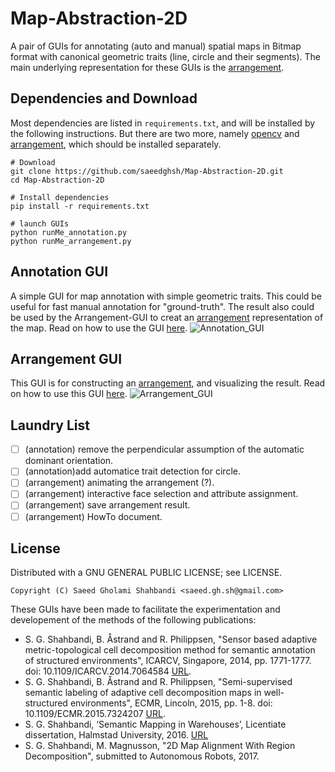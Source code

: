 Map-Abstraction-2D
==================
A pair of GUIs for annotating (auto and manual) spatial maps in Bitmap format with canonical geometric traits (line, circle and their segments).
The main underlying representation for these GUIs is the [arrangement](https://github.com/saeedghsh/arrangement/).


Dependencies and Download
-------------------------
Most dependencies are listed in `requirements.txt`, and will be installed by the following instructions.
But there are two more, namely [opencv](http://docs.opencv.org/trunk/d7/d9f/tutorial_linux_install.html) and [arrangement](https://github.com/saeedghsh/arrangement/), which should be installed separately.
```shell
# Download
git clone https://github.com/saeedghsh/Map-Abstraction-2D.git
cd Map-Abstraction-2D

# Install dependencies
pip install -r requirements.txt

# launch GUIs
python runMe_annotation.py
python runMe_arrangement.py
```

Annotation GUI
--------------
A simple GUI for map annotation with simple geometric traits.
This could be useful for fast manual annotation for "ground-truth".
The result also could be used by the Arrangement-GUI to creat an [arrangement](https://github.com/saeedghsh/arrangement) representation of the map.
Read on how to use the GUI [here](https://github.com/saeedghsh/Map-Abstraction-2D/blob/master/docs/HOWTO_annotation_GUI.md).
![Annotation_GUI](https://github.com/saeedghsh/Map-Abstraction-2D/blob/master/docs/annotation_gui.png)


Arrangement GUI
---------------
This GUI is for constructing an [arrangement](https://github.com/saeedghsh/arrangement), and visualizing the result.
Read on how to use this GUI [here](https://github.com/saeedghsh/Map-Abstraction-2D/blob/master/docs/HOWTO_arrangement_GUI.md).
![Arrangement_GUI](https://github.com/saeedghsh/Map-Abstraction-2D/blob/master/docs/arrangement_gui.png)


Laundry List
------------
- [ ] (annotation) remove the perpendicular assumption of the automatic dominant orientation.
- [ ] (annotation)add automatice trait detection for circle.
- [ ] (arrangement) animating the arrangement (?).
- [ ] (arrangement) interactive face selection and attribute assignment.
- [ ] (arrangement) save arrangement result.
- [ ] (arrangement) HowTo document.
<!-- - [ ] `skimage` seems unnecessary. Actually Not!, it is used for Radon transform, which Opencv doesn't have -->

License
-------
Distributed with a GNU GENERAL PUBLIC LICENSE; see LICENSE.
```
Copyright (C) Saeed Gholami Shahbandi <saeed.gh.sh@gmail.com>
```

These GUIs have been made to facilitate the experimentation and developement of the methods of the following publications:
- S. G. Shahbandi, B. Åstrand and R. Philippsen, "Sensor based adaptive metric-topological cell decomposition method for semantic annotation of structured environments", ICARCV, Singapore, 2014, pp. 1771-1777. doi: 10.1109/ICARCV.2014.7064584 [URL](http://ieeexplore.ieee.org/stamp/stamp.jsp?tp=&arnumber=7064584&isnumber=7064265).
- S. G. Shahbandi, B. Åstrand and R. Philippsen, "Semi-supervised semantic labeling of adaptive cell decomposition maps in well-structured environments", ECMR, Lincoln, 2015, pp. 1-8. doi: 10.1109/ECMR.2015.7324207 [URL](http://ieeexplore.ieee.org/stamp/stamp.jsp?tp=&arnumber=7324207&isnumber=7324045).
- S. G. Shahbandi, ‘Semantic Mapping in Warehouses’, Licentiate dissertation, Halmstad University, 2016. [URL](http://urn.kb.se/resolve?urn=urn:nbn:se:hh:diva-32170)
- S. G. Shahbandi, M. Magnusson, "2D Map Alignment With Region Decomposition", submitted to Autonomous Robots, 2017.

